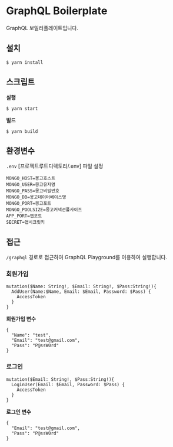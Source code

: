 # GraphQL Boilerplate

GraphQL 보일러플레이트입니다.

## 설치
```
$ yarn install
```

## 스크립트
**실행**
```
$ yarn start
```
**빌드**
```
$ yarn build
```

## 환경변수
`.env` [프로젝트루트디렉토리/.env] 파일 설정 
```
MONGO_HOST=몽고호스트
MONGO_USER=몽고유저명
MONGO_PASS=몽고비밀번호 
MONGO_DB=몽고데이터베이스명
MONGO_PORT=몽고포트
MONGO_POOLSIZE=몽고커넥션풀사이즈
APP_PORT=앱포트
SECRET=앱시크릿키
```

## 접근
`/graphql` 경로로 접근하여 GraphQL Playground를 이용하여 실행합니다.

### 회원가입
```
mutation($Name: String!, $Email: String!, $Pass:String!){
  AddUser(Name:$Name, Email: $Email, Password: $Pass) {
    AccessToken
  }
}
```
**회원가입 변수**
```
{
  "Name": "test",
  "Email": "test@gmail.com",
  "Pass": "P@ssW0rd"
}
```

### 로그인
```
mutation($Email: String!, $Pass:String!){
  LoginUser(Email: $Email, Password: $Pass) {
    AccessToken
  }
}
```
**로그인 변수**
```
{
  "Email": "test@gmail.com",
  "Pass": "P@ssW0rd"
}
```

